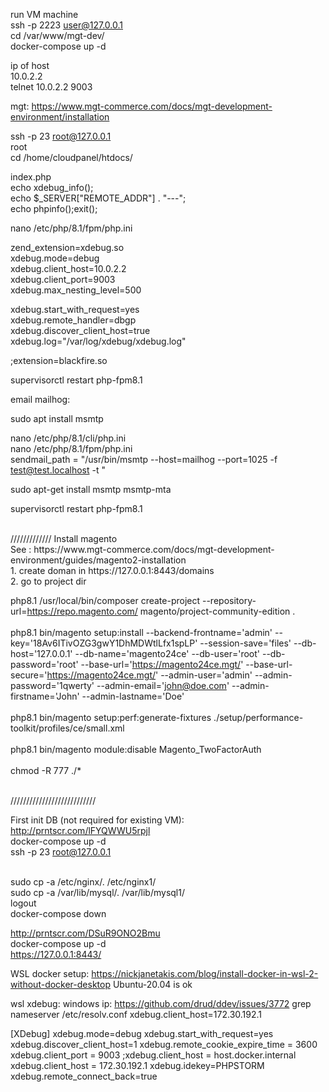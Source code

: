 run VM machine <br />
ssh -p 2223 user@127.0.0.1 <br />
cd /var/www/mgt-dev/ <br />
docker-compose up -d <br />



ip of host <br />
10.0.2.2 <br />
telnet 10.0.2.2 9003 <br />



mgt: https://www.mgt-commerce.com/docs/mgt-development-environment/installation
<br /> 


ssh -p 23 root@127.0.0.1 <br />
root <br />
cd /home/cloudpanel/htdocs/ <br />


index.php <br />
echo xdebug_info(); <br />
echo  $_SERVER["REMOTE_ADDR"] . "---"; <br />
echo phpinfo();exit(); <br />


nano /etc/php/8.1/fpm/php.ini <br />


zend_extension=xdebug.so  <br />
xdebug.mode=debug <br />
xdebug.client_host=10.0.2.2 <br />
xdebug.client_port=9003 <br />
xdebug.max_nesting_level=500 <br />


xdebug.start_with_request=yes <br />
xdebug.remote_handler=dbgp <br />
xdebug.discover_client_host=true <br />
xdebug.log="/var/log/xdebug/xdebug.log" <br />

;extension=blackfire.so <br />


supervisorctl restart php-fpm8.1 <br />


email mailhog: <br />


sudo apt install msmtp <br />

nano /etc/php/8.1/cli/php.ini <br />
nano /etc/php/8.1/fpm/php.ini <br />
sendmail_path = "/usr/bin/msmtp --host=mailhog --port=1025 -f test@test.localhost -t " <br />

sudo apt-get install msmtp msmtp-mta <br />


supervisorctl restart php-fpm8.1 <br />

<br />
/////////////
Install magento <br />
See : https://www.mgt-commerce.com/docs/mgt-development-environment/guides/magento2-installation
<br />
1. create doman in https://127.0.0.1:8443/domains
<br />
2. go to project dir
<br />

php8.1 /usr/local/bin/composer create-project --repository-url=https://repo.magento.com/ magento/project-community-edition .
<br /> <br />
php8.1 bin/magento setup:install --backend-frontname='admin' --key='18Av6ITivOZG3gwY1DhMDWtlLfx1spLP' --session-save='files' --db-host='127.0.0.1' --db-name='magento24ce' --db-user='root' --db-password='root' --base-url='https://magento24ce.mgt/' --base-url-secure='https://magento24ce.mgt/' --admin-user='admin' --admin-password='1qwerty' --admin-email='john@doe.com' --admin-firstname='John' --admin-lastname='Doe'
<br /> <br />
php8.1 bin/magento setup:perf:generate-fixtures ./setup/performance-toolkit/profiles/ce/small.xml
<br /> <br />
php8.1 bin/magento module:disable Magento_TwoFactorAuth
<br /> <br />
chmod -R 777 ./*
<br /> <br />


///////////////////////////


First init DB (not required for existing VM):
<br />
http://prntscr.com/lFYQWWU5rpjl
<br />
docker-compose up -d
<br />
ssh -p 23 root@127.0.0.1
<br /><br />


sudo cp -a /etc/nginx/. /etc/nginx1/
<br />
sudo cp -a /var/lib/mysql/. /var/lib/mysql1/
<br />
logout
<br />
docker-compose down
<br />

http://prntscr.com/DSuR9ONO2Bmu
<br />
docker-compose up -d
<br />
https://127.0.0.1:8443/

WSL docker setup: https://nickjanetakis.com/blog/install-docker-in-wsl-2-without-docker-desktop
Ubuntu-20.04 is ok

wsl xdebug:
windows ip:
https://github.com/drud/ddev/issues/3772
grep nameserver /etc/resolv.conf
xdebug.client_host=172.30.192.1

[XDebug]
xdebug.mode=debug
xdebug.start_with_request=yes
xdebug.discover_client_host=1
xdebug.remote_cookie_expire_time = 3600
xdebug.client_port = 9003
;xdebug.client_host = host.docker.internal
xdebug.client_host = 172.30.192.1
xdebug.idekey=PHPSTORM
xdebug.remote_connect_back=true
